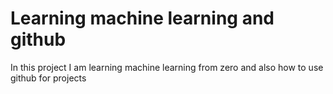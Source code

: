 # Learning machine learning and github
In this project I am learning machine learning from zero and also how to use github for projects

